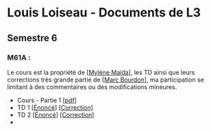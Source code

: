# Louis Loiseau - Documents de L3




## Semestre 6
### M61A :

Le cours est la propriété de [[Mylène Maïda](http://math.univ-lille1.fr/~maida/)], les TD ainsi que leurs corrections très grande partie de [[Marc Bourdon](http://math.univ-lille1.fr/~bourdon/)], ma participation se limitant à des commentaires ou des modifications mineures.
- Cours - Partie  1 [[pdf](M61A\IP-L3.pdf)]
- TD 1 [[Énoncé]()] [[Correction]()]
- TD 2 [[Énoncé]()] [[Correction]()]
- 

